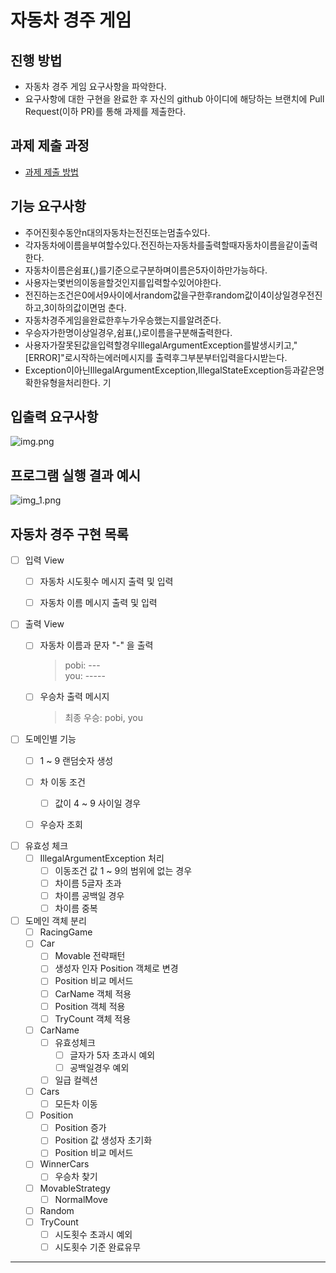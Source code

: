 # 자동차 경주 게임
## 진행 방법
* 자동차 경주 게임 요구사항을 파악한다.
* 요구사항에 대한 구현을 완료한 후 자신의 github 아이디에 해당하는 브랜치에 Pull Request(이하 PR)를 통해 과제를 제출한다.

## 과제 제출 과정
* [과제 제출 방법](https://github.com/next-step/nextstep-docs/tree/master/precourse)

## 기능 요구사항
* 주어진횟수동안n대의자동차는전진또는멈출수있다.
* 각자동차에이름을부여할수있다.전진하는자동차를출력할때자동차이름을같이출력한다.
* 자동차이름은쉼표(,)를기준으로구분하며이름은5자이하만가능하다.
* 사용자는몇번의이동을할것인지를입력할수있어야한다.
* 전진하는조건은0에서9사이에서random값을구한후random값이4이상일경우전진하고,3이하의값이면멈
춘다.
* 자동차경주게임을완료한후누가우승했는지를알려준다.
* 우승자가한명이상일경우,쉼표(,)로이름을구분해출력한다.
* 사용자가잘못된값을입력할경우IllegalArgumentException를발생시키고,"[ERROR]"로시작하는에러메시지를
출력후그부분부터입력을다시받는다.
* Exception이아닌IllegalArgumentException,IllegalStateException등과같은명확한유형을처리한다.
기

## 입출력 요구사항
![img.png](img.png)

## 프로그램 실행 결과 예시
![img_1.png](img_1.png)
## 자동차 경주 구현 목록

* [ ] 입력 View
    * [ ] 자동차 시도횟수 메시지 출력 및 입력
    * [ ] 자동차 이름 메시지 출력 및 입력


* [ ] 출력 View
    * [ ] 자동차 이름과 문자 "-" 을 출력
      > pobi: ---<br>
      you: -----

    * [ ] 우승차 출력 메시지
      > 최종 우승: pobi, you


* [ ] 도메인별 기능
    * [ ] 1 ~ 9 랜덤숫자 생성
    * [ ] 차 이동 조건
        * [ ] 값이 4 ~ 9 사이일 경우
    * [ ] 우승자 조회


* [ ] 유효성 체크
    * [ ] IllegalArgumentException 처리
        * [ ] 이동조건 값 1 ~ 9의 범위에 없는 경우
        * [ ] 차이름 5글자 초과
        * [ ] 차이름 공백일 경우
        * [ ] 차이름 중복

* [ ] 도메인 객체 분리
    * [ ] RacingGame
    * [ ] Car
        * [ ] Movable 전략패턴
        * [ ] 생성자 인자 Position 객체로 변경
        * [ ] Position 비교 메서드
        * [ ] CarName 객체 적용
        * [ ] Position 객체 적용
        * [ ] TryCount 객체 적용
    * [ ] CarName
        * [ ] 유효성체크
            * [ ] 글자가 5자 초과시 예외
            * [ ] 공백일경우 예외
        * [ ] 일급 컬렉션
    * [ ] Cars
        * [ ] 모든차 이동
    * [ ] Position
        * [ ] Position 증가
        * [ ] Position 값 생성자 초기화
        * [ ] Position 비교 메서드
    * [ ] WinnerCars
        * [ ] 우승차 찾기
    * [ ] MovableStrategy
        * [ ] NormalMove
    * [ ] Random
    * [ ] TryCount
        * [ ] 시도횟수 초과시 예외
        * [ ] 시도횟수 기준 완료유무

----------------
